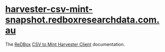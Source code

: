 [harvester-csv-mint-snapshot.redboxresearchdata.com.au][clientUrl]
==========================

The [ReDBox][redboxUrl] [CSV to Mint Harvester Client][clientUrl] documentation.

[clientUrl]: http://harvester-csv-mint-snapshot.redboxresearchdata.com.au/ "HC URL"
[redboxUrl]: http://www.redboxresearchdata.com.au "ReDBox URL"